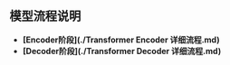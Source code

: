 ## 模型流程说明

- **[Encoder阶段](./Transformer Encoder 详细流程.md)**
- **[Decoder阶段](./Transformer Decoder 详细流程.md)**
